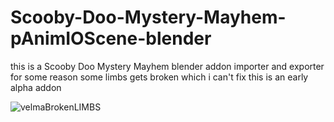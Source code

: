 # Scooby-Doo-Mystery-Mayhem-pAnimIOScene-blender
this is a Scooby Doo Mystery Mayhem blender addon importer and exporter for some reason some limbs gets broken which i can't fix this is an early alpha addon

![velmaBrokenLIMBS](https://github.com/DashParrWare/Scooby-Doo-Mystery-Mayhem-pAnimIOScene-blender/assets/107139901/33178953-5210-4eef-b18d-5388d795f9e1)

